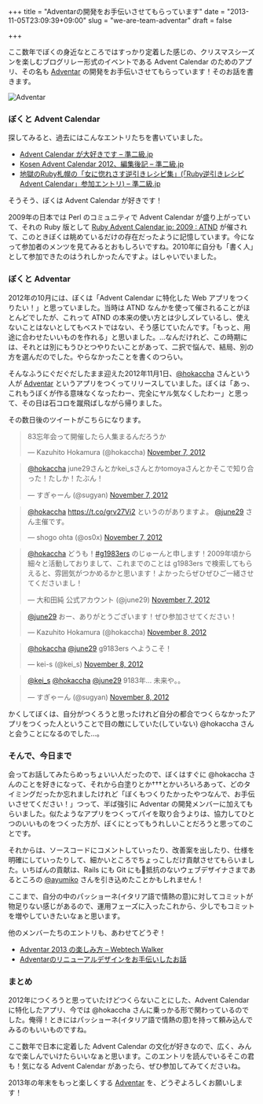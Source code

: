 +++
title = "Adventarの開発をお手伝いさせてもらっています"
date = "2013-11-05T23:09:39+09:00"
slug = "we-are-team-adventar"
draft = false

+++

<p>ここ数年でぼくの身近なところではすっかり定着した感じの、クリスマスシーズンを楽しむブログリレー形式のイベントである Advent Calendar のためのアプリ、その名も <a href="http://www.adventar.org/" title="Adventar">Adventar</a> の開発をお手伝いさせてもらっています！そのお話を書きます。</p>
<p><img src="http://c714091.r91.cf2.rackcdn.com/9850fdfb4bf702822bb89703259b91a0e0ec165e5c.png" alt="Adventar"></p>
<h3>ぼくと Advent Calendar</h3>
<p>探してみると、過去にはこんなエントリたちを書いていました。</p>
<ul>
<li><a href="http://june29.jp/2010/12/29/love-advent-calendar/" title="Advent Calendar が大好きです - 準二級.jp">Advent Calendar が大好きです &#8211; 準二級.jp</a></li>
<li><a href="http://june29.jp/2012/12/29/kosen-advent-calendar-2012/" title="Kosen Advent Calendar 2012、編集後記 - 準二級.jp">Kosen Advent Calendar 2012、編集後記 &#8211; 準二級.jp</a></li>
<li><a href="http://june29.jp/2010/12/17/glamorous-rubysappororecipe/" title="地獄のRuby札幌の「女に惚れさす逆引きレシピ集」 - 準二級.jp">地獄のRuby札幌の「女に惚れさす逆引きレシピ集」(「Ruby逆引きレシピAdvent Calendar」参加エントリ) &#8211; 準二級.jp</a></li>
</ul>
<p>そうそう、ぼくは Advent Calendar が好きです！</p>
<p>2009年の日本では Perl のコミュニティで Advent Calendar が盛り上がっていて、それの Ruby 版として <a href="http://atnd.org/events/2351" title="Ruby Advent Calendar jp: 2009 : ATND">Ruby Advent Calendar jp: 2009 : ATND</a> が催されて、このときぼくは眺めているだけの存在だったように記憶しています。今になって参加者のメンツを見てみるとおもしろいですね。2010年に自分も「書く人」として参加できたのはうれしかったんですよ。はしゃいでいました。</p>
<h3>ぼくと Adventar</h3>
<p>2012年の10月には、ぼくは「Advent Calendar に特化した Web アプリをつくりたい！」と思っていました。当時は ATND なんかを使って催されることがほとんどでしたが、これって ATND の本来の使い方とは少しズレているし、使えないことはないとしてもベストではない、そう感じていたんです。「もっと、用途に合わせたいいものを作れる」と思いました。…なんだけれど、この時期には、それとは別にもうひとつやりたいことがあって、二択で悩んで、結局、別の方を選んだのでした。やらなかったことを書くのつらい。</p>
<p>そんなふうにぐだぐだしたまま迎えた2012年11月1日、<a href="https://twitter.com/hokaccha" title="Kazuhito Hokamura (hokaccha) on Twitter">@hokaccha</a> さんという人が <a href="http://www.adventar.org/" title="Adventar">Adventar</a> というアプリをつくってリリースしていました。ぼくは「あっ、これもうぼくが作る意味なくなったわー、完全にヤル気なくしたわー」と思って、その日は石コロを蹴飛ばしながら帰りました。</p>
<p>その数日後のツイートがこちらになります。</p>
<blockquote class="twitter-tweet">
<p>83忘年会って開催したら人集まるんだろうか</p>
<p>— Kazuhito Hokamura (@hokaccha) <a href="https://twitter.com/hokaccha/statuses/266017108050182144" title="Kazuhito Hokamura (@hokaccha)">November 7, 2012</a></p></blockquote>
<blockquote class="twitter-tweet" data-conversation="none">
<p><a href="https://twitter.com/hokaccha" title="https://twitter.com/hokaccha">@hokaccha</a> june29さんとかkei_sさんとかtomoyaさんとかそこで知り合った！たしか！たぶん！</p>
<p>— すぎゃーん (@sugyan) <a href="https://twitter.com/sugyan/statuses/266019876643151872" title="すぎゃーん (@sugyan)">November 7, 2012</a></p></blockquote>
<blockquote class="twitter-tweet" data-conversation="none">
<p><a href="https://twitter.com/hokaccha" title="https://twitter.com/hokaccha">@hokaccha</a> <a href="https://t.co/grv27Vi2" title="https://t.co/grv27Vi2">https://t.co/grv27Vi2</a> というのがありますよ。 <a href="https://twitter.com/june29" title="https://twitter.com/june29">@june29</a> さん主催です。</p>
<p>— shogo ohta (@os0x) <a href="https://twitter.com/os0x/statuses/266169107332874242" title="shogo ohta (@os0x)">November 7, 2012</a></p></blockquote>
<blockquote class="twitter-tweet" data-conversation="none">
<p><a href="https://twitter.com/hokaccha" title="https://twitter.com/hokaccha">@hokaccha</a> どうも！<a href="https://twitter.com/search?q=%23g1983ers&amp;src=hash" title="https://twitter.com/search?q=%23g1983ers&amp;src=hash">#g1983ers</a> のじゅーんと申します！2009年頃から細々と活動しておりまして、これまでのことは g1983ers で検索してもらえると、雰囲気がつかめるかと思います！よかったらぜひぜひご一緒させてくださいまし！</p>
<p>—  大和田純 公式アカウント (@june29) <a href="https://twitter.com/june29/statuses/266197374257471490" title="大和田純 公式アカウント (@june29)">November 7, 2012</a></p></blockquote>
<blockquote class="twitter-tweet" data-conversation="none">
<p><a href="https://twitter.com/june29" title="https://twitter.com/june29">@june29</a> おー、ありがとうございます！ぜひ参加させてください！</p>
<p>— Kazuhito Hokamura (@hokaccha) <a href="https://twitter.com/hokaccha/statuses/266391294723620864" title="Kazuhito Hokamura (@hokaccha)">November 8, 2012</a></p></blockquote>
<blockquote class="twitter-tweet" data-conversation="none">
<p><a href="https://twitter.com/hokaccha" title="https://twitter.com/hokaccha">@hokaccha</a> <a href="https://twitter.com/june29" title="https://twitter.com/june29">@june29</a> g9183ers へようこそ！</p>
<p>— kei-s (@kei_s) <a href="https://twitter.com/kei_s/statuses/266418444893827072" title="kei-s (@kei_s)">November 8, 2012</a></p></blockquote>
<blockquote class="twitter-tweet" data-conversation="none">
<p><a href="https://twitter.com/kei_s" title="https://twitter.com/kei_s">@kei_s</a> <a href="https://twitter.com/hokaccha" title="https://twitter.com/hokaccha">@hokaccha</a> <a href="https://twitter.com/june29" title="https://twitter.com/june29">@june29</a> 9183年… 未来や。。</p>
<p>— すぎゃーん (@sugyan) <a href="https://twitter.com/sugyan/statuses/266424057954701312" title="すぎゃーん (@sugyan)">November 8, 2012</a></p></blockquote>
<p><script async="" src="//platform.twitter.com/widgets.js" charset="utf-8"></script></p>
<p>かくしてぼくは、自分がつくろうと思ったけれど自分の都合でつくらなかったアプリをつくった人ということで目の敵にしていた(していない) @hokaccha さんと会うことになるのでした…。</p>
<h3>そんで、今日まで</h3>
<p>会ってお話してみたらめっちょいい人だったので、ぼくはすぐに @hokaccha さんのことを好きになって、それから白塗りとか†††とかいろいろあって、どのタイミングだったか忘れましたけれど「ぼくもつくりたかったやつなんで、お手伝いさせてください！」つって、半ば強引に Adventar の開発メンバーに加えてもらいました。似たようなアプリをつくってパイを取り合うよりは、協力してひとつのいいものをつくった方が、ぼくにとってもうれしいことだろうと思ってのことです。</p>
<p>それからは、ソースコードにコメントしていったり、改善案を出したり、仕様を明確にしていったりして、細かいところでちょっこしだけ貢献させてもらいました。いちばんの貢献は、Rails にも Git にも抵抗のないウェブデザイナさまであるところの <a href="https://twitter.com/ayumiko" title="Ayumi Kumano (ayumiko) on Twitter">@ayumiko</a> さんを引き込めたことかもしれません！</p>
<p>ここまで、自分の中のパッショーネ(イタリア語で情熱の意)に対してコミットが物足りない感じがあるので、運用フェーズに入ったこれから、少しでもコミットを増やしていきたいなぁと思います。</p>
<p>他のメンバーたちのエントリも、あわせてどうぞ！</p>
<ul>
<li><a href="http://webtech-walker.com/archive/2013/11/adventar_2013.html" title="Adventar 2013 の楽しみ方 - Webtech Walker">Adventar 2013 の楽しみ方 &#8211; Webtech Walker</a></li>
<li><a href="http://camuro.org/blog/2013/11/adventar.html" title="Adventarのリニューアルデザインをお手伝いしたお話">Adventarのリニューアルデザインをお手伝いしたお話</a></li>
</ul>
<h3>まとめ</h3>
<p>2012年につくろうと思っていたけどつくらないことにした、Advent Calendar に特化したアプリ、今では @hokaccha さんに乗っかる形で関わっているのでした。俺得！ときにはパッショーネ(イタリア語で情熱の意)を持って頼み込んでみるのもいいものですね。</p>
<p>ここ数年で日本に定着した Advent Calendar の文化が好きなので、広く、みんなで楽しんでいけたらいいなぁと思います。このエントリを読んでいるそこの君も！気になる Advent Calendar があったら、ぜひ参加してみてくださいね。</p>
<p>2013年の年末をもっと楽しくする <a href="http://www.adventar.org/" title="Adventar">Adventar</a> を、どうぞよろしくお願いします！</p>
